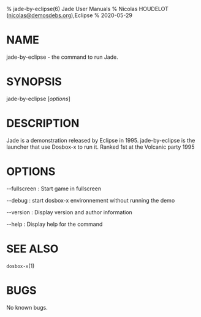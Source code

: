 % jade-by-eclipse(6) Jade User Manuals
% Nicolas HOUDELOT (nicolas@demosdebs.org),Eclipse
% 2020-05-29

# NAME
jade-by-eclipse - the command to run Jade.

# SYNOPSIS
jade-by-eclipse [*options*]

# DESCRIPTION
Jade is a demonstration released by Eclipse in 1995.
jade-by-eclipse is the launcher that use Dosbox-x to run it.
Ranked 1st at the Volcanic party 1995

# OPTIONS
\--fullscreen
:   Start game in fullscreen

\--debug
:   start dosbox-x environnement without running the demo

\--version
:   Display version and author information

\--help
:   Display help for the command

# SEE ALSO
`dosbox-x`(1)

# BUGS
No known bugs.
